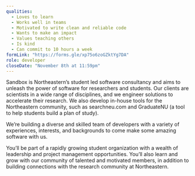 ```yaml
---
qualities:
  - Loves to learn
  - Works well in teams
  - Motivated to write clean and reliable code
  - Wants to make an impact
  - Values teaching others
  - Is kind
  - Can commit to 10 hours a week
formLink: "https://forms.gle/xp75o6zoGZktYg7DA"
role: developer
closeDate: "November 8th at 11:59pm"
---
```


Sandbox is Northeastern’s student led software consultancy and aims to unleash the power of software for researchers and students. Our clients are scientists in a wide range of disciplines, and we engineer solutions to accelerate their research. We also develop in-house tools for the Northeastern community, such as searchneu.com and GraduateNU (a tool to help students build a plan of study).

We’re building a diverse and skilled team of developers with a variety of experiences, interests, and backgrounds to come make some amazing software with us.

You’ll be part of a rapidly growing student organization with a wealth of leadership and project management opportunities. You’ll also learn and grow with our community of talented and motivated members, in addition to building connections with the research community at Northeastern.